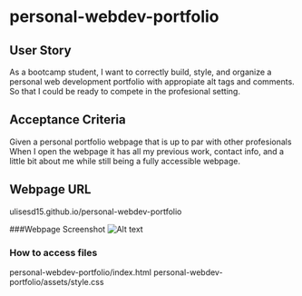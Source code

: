 # personal-webdev-portfolio

## User Story
As a bootcamp student, I want to correctly build, style, and organize a personal web development portfolio with appropiate alt tags and comments.
So that I could be ready to compete in the profesional setting.

## Acceptance Criteria
Given a personal portfolio webpage that is up to par with other profesionals
When I open the webpage it has all my previous work, contact info, and a little bit about me while still being a fully accessible webpage.

## Webpage URL
ulisesd15.github.io/personal-webdev-portfolio

###Webpage Screenshot
![Alt text](<./assets/images/Screen Shot 2023-10-16 at 11.44.18 PM.png>)

### How to access files
personal-webdev-portfolio/index.html
personal-webdev-portfolio/assets/style.css